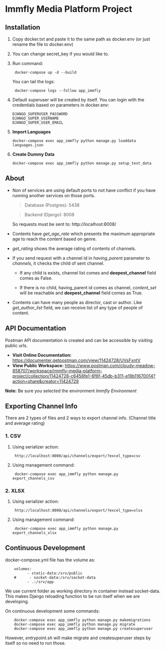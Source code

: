 # Immfly Media Platform Project

## Installation

1. Copy docker.txt and paste it to the same path as docker.env (or just rename the file to docker.env)
2. You can change secret_key if you would like to.
3. Run command:

        docker-compose up -d --build

   You can tail the logs:

        docker-compose logs --follow app_immfly

4. Default superuser will be created by itself. You can login with the credentials based on parameters in docker.env:

       DJANGO_SUPERUSER_PASSWORD
       DJANGO_SUPER_USERNAME
       DJANGO_SUPER_USER_EMAIL

5. **Import Languages**

       docker-compose exec app_immfly python manage.py loaddata languages.json

6. **Create Dummy Data**

       docker-compose exec app_immfly python manage.py setup_test_data

## About

- Non of services are using default ports to not have conflict if you have running another services on those ports.

  > Database (Postgres): 5438

  > Backend (Django): 8008

  So requests must be sent to: http://localhost:8008/

- Contents have *get_age_rate* which presents the maximum appropriate age to reach the content based on genre.

- *get_rating* shows the average rating of contents of channels.

- If you send request with a channel id in *having_parent* parameter to *channels*, it checks the child of sent channel.

    - If any child is exists, channel list comes and **deepest_channel** field comes as False.

    - If there is no child, having_parent id comes as channel, *content_set* will be reachable and **deepest_channel**
      field comes as True.

- Contents can have many people as director, cast or author. Like *get_author_list* field, we can receive list of any
  type of people of content.

## API Documentation

Postman API documentation is created and can be accessible by visiting public urls.

- **Visit Online Documentation:** https://documenter.getpostman.com/view/11424728/UVsFxntV
- **View Public Workspace:** https://www.postman.com/cloudy-meadow-858707/workspace/immfly-media-platform-project/collection/11424728-c6456fe1-6f6f-45db-b311-e19b11670014?action=share&creator=11424728

**Note:** Be sure you selected the environment *Immfly Environment*

## Exporting Channel Info

There are 2 types of files and 2 ways to export channel info. (Channel title and average rating) 

### 1. CSV

1. Using serializer action:

        http://localhost:8008/api/channels/export/?excel_type=csv

2. Using management command:

        docker-compose exec app_immfly python manage.py export_channels_csv

### 2. XLSX

1. Using serializer action:

        http://localhost:8008/api/channels/export/?excel_type=xlsx

2. Using management command:

        docker-compose exec app_immfly python manage.py export_channels_xlsx

## Continuous Development

docker-compose.yml file has the volume as:

        volumes:
              - static-data:/srv/public
        #      - socket-data:/srv/socket-data
              - .:/srv/app

We use current folder as working directory in container instead socket-data. This makes Django reloading function to be
run itself when we are developing.

On continuous development some commands:

        docker-compose exec app_immfly python manage.py makemigrations
        docker-compose exec app_immfly python manage.py migrate
        docker-compose exec app_immfly python manage.py createsuperuser

However, *entrypoint.sh* will make migrate and createsuperuser steps by itself so no need to run those.

